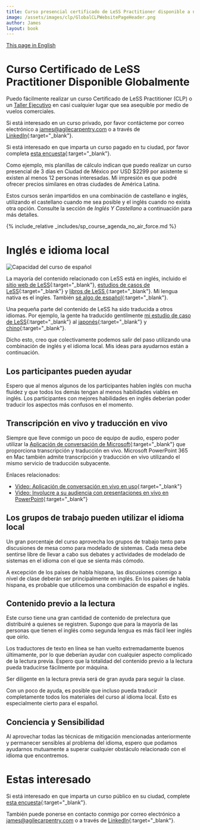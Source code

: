 ```yaml
---
title: Curso presencial certificado de LeSS Practitioner disponible a nivel mundial
image: /assets/images/clp/GlobalCLPWebsitePageHeader.png
author: James
layout: book
---
```


[This page in English]({{site.baseurl}}/clp/global/)

# Curso Certificado de LeSS Practitioner Disponible Globalmente

Puedo fácilmente realizar un curso Certificado de LeSS Practitioner (CLP) o un [Taller Ejecutivo]({{site.baseurl}}/cle/sp_global/) en casi cualquier lugar que sea asequible por medio de vuelos comerciales.

Si está interesado en un curso privado, por favor contácteme por correo electrónico a [james@agilecarpentry.com](mailto:james@agilecarpentry.com) o a través de [LinkedIn](https://www.linkedin.com/in/jamescarpenter1/){:target="_blank"}.

Si está interesado en que imparta un curso pagado en tu ciudad, por favor completa [esta encuesta](https://forms.gle/sPPpRzEa41Q95mtFA){:target="_blank"}.

Como ejemplo, mis planillas de cálculo indican que puedo realizar un curso presencial de 3 días en Ciudad de México por USD $2299 por asistente si existen al menos 12 personas interesadas. Mi impresión es que podré ofrecer precios similares en otras ciudades de América Latina.

Estos cursos serán impartidos en una combinación de castellano e inglés, utilizando el castellano cuando me sea posible y el inglés cuando no exista otra opción. Consulte la sección de _Inglés Y Castellano_ a continuación para más detalles.

{% include_relative _includes/sp_course_agenda_no_air_force.md %}

# Inglés e idioma local

![Capacidad del curso de español](/assets/images/clp/SpanishCLPPost.png)

La mayoría del contenido relacionado con LeSS está en inglés, incluido el [sitio web de LeSS](https://less.works){:target="_blank"}, [estudios de casos de LeSS](https://less.works/case-studies){:target="_blank"} y [libros de LeSS ](https://less.works/resources/learning-resources/books){:target="_blank"}. Mi lengua nativa es el ingles. También [sé algo de español](https://www.linkedin.com/pulse/learning-spanish-baselang-james-carpenter/){:target="_blank"}.


Una pequeña parte del contenido de LeSS ha sido traducida a otros idiomas. Por ejemplo, la gente ha traducido gentilmente [mi estudio de caso de LeSS](https://less.works/case-studies/large-server-hardware-company){:target="_blank"} al [japonés](https://less.works/jp/case-studies/large-server-hardware-company){:target="_blank"} y [chino](https://less.works/zh-CN/case-studies/large-server-hardware-company){:target="_blank"}.

Dicho esto, creo que colectivamente podemos salir del paso utilizando una combinación de inglés y el idioma local. Mis ideas para ayudarnos están a continuación.

## Los participantes pueden ayudar

Espero que al menos algunos de los participantes hablen inglés con mucha fluidez y que todos los demás tengan al menos habilidades viables en inglés. Los participantes con mejores habilidades en inglés deberían poder traducir los aspectos más confusos en el momento.

## Transcripción en vivo y traducción en vivo

Siempre que lleve conmigo un poco de equipo de audio, espero poder utilizar la [Aplicación de conversación de Microsoft](https://translator.microsoft.com/){:target="_blank"} que proporciona transcripción y traducción en vivo. Microsoft PowerPoint 365 en Mac también admite transcripción y traducción en vivo utilizando el mismo servicio de traducción subyacente.

Enlaces relacionados:
* [Video: Aplicación de conversación en vivo en uso](https://www.youtube.com/watch?v=MgsSoZZVe2U&t=1s){:target="_blank"}
* [Video: Involucre a su audiencia con presentaciones en vivo en PowerPoint](https://www.youtube.com/watch?v=Lzfqwn05Lzg){:target="_blank"}

## Los grupos de trabajo pueden utilizar el idioma local

Un gran porcentaje del curso aprovecha los grupos de trabajo tanto para discusiones de mesa como para modelado de sistemas. Cada mesa debe sentirse libre de llevar a cabo sus debates y actividades de modelado de sistemas en el idioma con el que se sienta más cómodo.

A excepción de los países de habla hispana, las discusiones conmigo a nivel de clase deberán ser principalmente en inglés. En los países de habla hispana, es probable que utilicemos una combinación de español e inglés.

## Contenido previo a la lectura

Este curso tiene una gran cantidad de contenido de prelectura que distribuiré a quienes se registren. Supongo que para la mayoría de las personas que tienen el inglés como segunda lengua es más fácil leer inglés que oírlo.

Los traductores de texto en línea se han vuelto extremadamente buenos últimamente, por lo que deberían ayudar con cualquier aspecto complicado de la lectura previa. Espero que la totalidad del contenido previo a la lectura pueda traducirse fácilmente por máquina.

Ser diligente en la lectura previa será de gran ayuda para seguir la clase.

Con un poco de ayuda, es posible que incluso pueda traducir completamente todos los materiales del curso al idioma local. Esto es especialmente cierto para el español.

## Conciencia y Sensibilidad

Al aprovechar todas las técnicas de mitigación mencionadas anteriormente y permanecer sensibles al problema del idioma, espero que podamos ayudarnos mutuamente a superar cualquier obstáculo relacionado con el idioma que encontremos.

# Estas interesado

Si está interesado en que imparta un curso público en su ciudad, complete [esta encuesta](https://forms.gle/sPPpRzEa41Q95mtFA){:target="_blank"}.

También puede ponerse en contacto conmigo por correo electrónico a [james@agilecarpentry.com](mailto:james@agilecarpentry.com) o a través de [LinkedIn](https://www.linkedin.com/in/jamescarpenter1/){:target="_blank"}.

